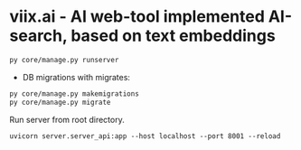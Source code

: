 
# viix.ai - AI web-tool implemented AI-search, based on text embeddings

```bash
py core/manage.py runserver
```


- DB migrations with migrates:
```bash
py core/manage.py makemigrations
py core/manage.py migrate
```


Run server from root directory.
```
uvicorn server.server_api:app --host localhost --port 8001 --reload
```
